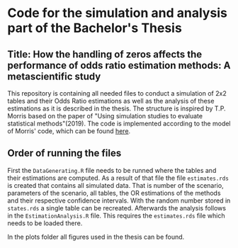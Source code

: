 # Code for the simulation and analysis part of the Bachelor's Thesis
## Title: How the handling of zeros affects the performance of odds ratio estimation methods: A metascientific study

This repository is containing all needed files to conduct a simulation of 2x2 tables and their Odds Ratio estimations as well as the analysis of these estimations as it is described in the thesis. The structure is inspired by T.P. Morris based on the paper of "Using simulation studies to evaluate statistical methods"(2019). The code is implemented according to the model of Morris' code, which can be found [here](https://github.com/tpmorris/simtutorial/tree/master/R).

## Order of running the files
First the `DataGenerating.R` file needs to be runned where the tables and their estimations are computed. As a result of that file the file `estimates.rds` is created that contains all simulated data. That is number of the scenario, parameters of the scenario, all tables, the OR estimations of the methods and their respective confidence intervals. With the random number stored in `states.rds` a single table can be recreated.
Afterwards the analysis follows in the `EstimationAnalysis.R` file. This requires the `estimates.rds` file which needs to be loaded there.

In the plots folder all figures used in the thesis can be found.
